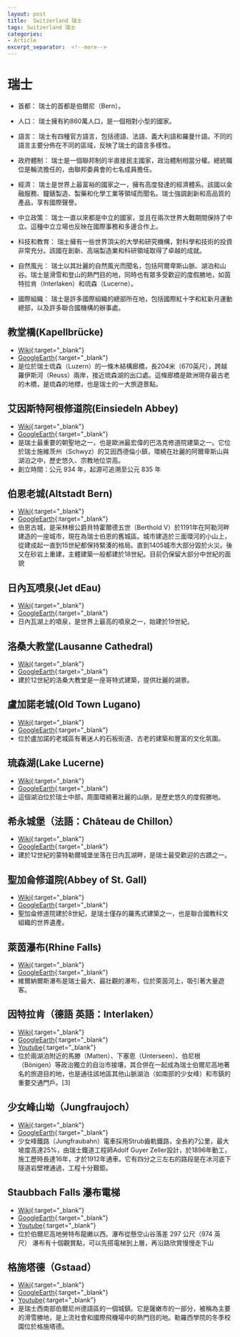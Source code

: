 ```yaml
---
layout: post
title:  Switzerland 瑞士
tags: Switzerland 瑞士 
categories:
- Article
excerpt_separator:  <!--more-->
---
```

# 瑞士
- 首都： 瑞士的首都是伯爾尼（Bern）。

- 人口： 瑞士擁有約860萬人口，是一個相對小型的國家。

- 語言： 瑞士有四種官方語言，包括德語、法語、義大利語和羅曼什語。不同的語言主要分佈在不同的區域，反映了瑞士的語言多樣性。

- 政府體制： 瑞士是一個聯邦制的半直接民主國家，政治體制相當分權。總統職位是輪流擔任的，由聯邦委員會的七名成員擔任。

- 經濟： 瑞士是世界上最富裕的國家之一，擁有高度發達的經濟體系。該國以金融服務、鐘錶製造、製藥和化學工業等領域而聞名。瑞士強調創新和高品質的產品，享有國際聲譽。

- 中立政策： 瑞士一直以來都是中立的國家，並且在兩次世界大戰期間保持了中立。這種中立立場也反映在國際事務和多邊合作上。

- 科技和教育： 瑞士擁有一些世界頂尖的大學和研究機構，對科學和技術的投資非常充分。該國在創新、高端製造業和科研領域取得了卓越的成就。

- 自然風光： 瑞士以其壯麗的自然風光而聞名，包括阿爾卑斯山脈、湖泊和山谷。瑞士是滑雪和登山的熱門目的地，同時也有眾多受歡迎的度假勝地，如茵特拉肯（Interlaken）和琉森（Lucerne）。

- 國際組織： 瑞士是許多國際組織的總部所在地，包括國際紅十字和紅新月運動總部，以及許多聯合國機構的辦事處。


## 教堂橋(Kapellbrücke)
- [Wiki](https://zh.wikipedia.org/zh-tw/%E6%95%99%E5%A0%82%E6%A1%A5 "Wiki"){:target="_blank"} 
- [GoogleEarth](https://earth.google.com/web/search/Kapellbr%c3%bccke/@47.05140844,8.30785295,430.32688912a,726.35912428d,34.99999957y,-1.52568532h,58.6691174t,0r/ "GoogleEarth"){:target="_blank"} 
- 是位於瑞士琉森（Luzern）的一條木結構廊橋，長204米（670英尺），跨越羅伊斯河（Reuss）兩岸，接近琉森湖的出口處。這條廊橋是歐洲現存最古老的木橋，是琉森的地標，也是瑞士的一大旅遊景點。

## 艾因斯特阿根修道院(Einsiedeln Abbey)
- [Wiki](https://zh.wikipedia.org/zh-tw/%E5%A4%A9%E4%B8%BB%E6%95%99%E8%89%BE%E5%9B%A0%E8%A5%BF%E5%BE%B7%E5%80%AB%E8%87%AA%E6%B2%BB%E6%9C%83%E9%99%A2%E5%8D%80 "Wiki"){:target="_blank"} 
- [GoogleEarth](https://earth.google.com/web/search/Einsiedeln+Abbey "GoogleEarth"){:target="_blank"} 
- 是瑞士最重要的朝聖地之一，也是歐洲最宏偉的巴洛克修道院建築之一。它位於瑞士施維茨州（Schwyz）的艾因西德倫小鎮，環繞在壯麗的阿爾卑斯山與湖泊之中，歷史悠久、宗教地位崇高。
- 創立時間：公元 934 年，起源可追溯至公元 835 年

## 伯恩老城(Altstadt Bern)
- [Wiki](https://zh.wikipedia.org/zh-tw/%E4%BC%AF%E5%B0%94%E5%B0%BC%E8%80%81%E5%9F%8E "Wiki"){:target="_blank"} 
- [GoogleEarth](https://earth.google.com/web/search/Altstadt+Bern/@46.94831341,7.45025832,549.68507286a,695.05411428d,35y,3.89126575h,42.38955968t,0r/ "GoogleEarth"){:target="_blank"} 
- 伯恩古城，是采林根公爵貝特霍爾德五世（Berthold V）於1191年在阿勒河畔建造的一座城市，現在為瑞士伯恩的舊城區。城市建造於三面環河的小山上，從建成起一直到15世紀都保持緊湊的格局。直到1405城市大部分毀於火災。後又在砂岩上重建，主體建築一般都建於18世紀。目前仍保留大部分中世紀的面貌

## 日內瓦喷泉(Jet dEau)
- [Wiki](https://zh.wikipedia.org/zh-tw/%E5%A4%A7%E5%99%B4%E6%B3%89 "Wiki"){:target="_blank"} 
- [GoogleEarth](https://earth.google.com/web/search/%e6%97%a5%e5%85%a7%e7%93%a6%e5%96%b7%e6%b3%89/@46.207157,6.15623134,373.37794424a,790.42891583d,35y,20.01062231h,60.98844778t,0r/ "GoogleEarth"){:target="_blank"} 
- 日內瓦湖上的噴泉，是世界上最高的噴泉之一，始建於19世紀。

## 洛桑大教堂(Lausanne Cathedral)
- [Wiki](https://zh.wikipedia.org/zh-tw/%E6%B4%9B%E6%A1%91%E5%A4%A7%E6%95%99%E5%A0%82 "Wiki"){:target="_blank"} 
- [GoogleEarth](https://earth.google.com/web/search/Lausanne+Cathedral/@46.52258279,6.6352202,549.68208139a,800.58506174d,35y,15.19673946h,67.11174325t,0r/ "GoogleEarth"){:target="_blank"} 
- 建於12世紀的洛桑大教堂是一座哥特式建築，提供壯麗的湖景。

## 盧加諾老城(Old Town Lugano)
- [Wiki](https://zh.wikipedia.org/wiki/%E7%9B%A7%E5%8A%A0%E8%AB%BE "Wiki"){:target="_blank"} 
- [GoogleEarth](https://earth.google.com/web/search/Old+Town+Lugano/@46.00532874,8.9531688,286.46004603a,749.4967191d,34.99999961y,7.73843765h,51.61081063t,0r/ "GoogleEarth"){:target="_blank"} 
- 位於盧加諾的老城區有著迷人的石板街道、古老的建築和豐富的文化氛圍。

## 琉森湖(Lake Lucerne)
- [Wiki](https://zh.wikipedia.org/wiki/琉森湖 "Wiki"){:target="_blank"} 
- [GoogleEarth](https://earth.google.com/web/search/Lake+Lucerne/@47.01666005,8.43667187,430.01980879a,21079.64761761d,35y,8.17152948h,39.68229092t,360r/ "GoogleEarth"){:target="_blank"} 
- 這個湖泊位於瑞士中部，周圍環繞著壯麗的山脈，是歷史悠久的度假勝地。

## 希永城堡（法語：Château de Chillon）
- [Wiki](https://zh.wikipedia.org/zh-tw/%E5%B8%8C%E6%B0%B8%E5%9F%8E%E5%A0%A1"Wiki"){:target="_blank"} 
- [GoogleEarth](https://earth.google.com/web/search/Chillon+Castle/@46.41448619,6.92763899,397.0331167a,820.52716094d,35y,7.11808572h,60.60086585t,0r/ "GoogleEarth"){:target="_blank"} 
- 建於12世紀的蒙特勒爾城堡坐落在日内瓦湖畔，是瑞士最受歡迎的古蹟之一。

## 聖加侖修道院(Abbey of St. Gall)
- [Wiki](https://zh.wikipedia.org/wiki/圣加仑修道院 "Wiki"){:target="_blank"} 
- [GoogleEarth](https://earth.google.com/web/search/Abbey+of+St.+Gall/@47.42368444,9.37760139,673.2654482a,817.30046827d,34.99999953y,-2.02424341h,55.26827574t,0r/ "GoogleEarth"){:target="_blank"} 
- 聖加侖修道院建於8世紀，是瑞士僅存的羅馬式建築之一，也是聯合國教科文組織的世界遺產。

## 萊茵瀑布(Rhine Falls)
- [Wiki](https://zh.wikipedia.org/zh-tw/%E8%90%8A%E8%8C%B5%E7%80%91%E5%B8%83 "Wiki"){:target="_blank"} 
- [GoogleEarth](https://earth.google.com/web/search/Rhine+Falls/@47.67751517,8.61563162,378.62594581a,731.83626914d,34.99999955y,12.54616612h,46.12941167t,0r/ "GoogleEarth"){:target="_blank"} 
- 維爾納爾斯瀑布是瑞士最大、最壯觀的瀑布，位於萊茵河上，吸引著大量遊客。

## 因特拉肯（德語 英語：Interlaken）
- [Wiki](https://zh.wikipedia.org/zh-tw/%E5%9B%A0%E7%89%B9%E6%8B%89%E8%82%AF "Wiki"){:target="_blank"} 
- [GoogleEarth](https://earth.google.com/web/search/%e5%b0%91%e5%a5%b3/@46.68597133,7.85666161,567.43862163a,2150.83838838d,35y,-2.07085127h,2.51545213t,0r/ "GoogleEarth"){:target="_blank"} 
- [Youtube](https://youtu.be/ra0SicbafZc?si=ry4GfzpTIBEK-3GA "YT"){:target="_blank"} 
- 位於兩湖泊附近的馬滕（Matten）、下塞恩（Unterseen）、伯尼根（Bönigen）等政治獨立的自治市接壤，其合併在一起成為瑞士伯爾尼高地著名的旅遊目的地，也是通往該地區其他山脈湖泊（如南部的少女峰）和市鎮的重要交通門戶。[3]

## 少女峰山坳（Jungfraujoch）
- [Wiki](https://zh.wikipedia.org/zh-tw/%E5%B0%91%E5%A5%B3%E5%B3%B0%E5%B1%B1%E5%9D%B3 "Wiki"){:target="_blank"} 
- [GoogleEarth](https://earth.google.com/web/search/%e5%b0%91%e5%a5%b3/@46.58139459,7.95971646,2007.75947052a,43265.14188913d,35y,-0h,0t,0r/ "GoogleEarth"){:target="_blank"} 
- 少女峰鐵路（Jungfraubahn）電車採用Strub齒軌鐵路，全長約7公里，最大坡度高達25%，由瑞士鐵道工程師Adolf Guyer Zeller設計，於1896年動工，施工歷時長達16年，才於1912年通車。它有四分之三左右的路段是在冰河底下隧道岩壁裡通過，工程十分艱鉅。

## Staubbach Falls 瀑布電梯
- [Wiki](https://en.wikipedia.org/wiki/Staubbach_Falls "Wiki"){:target="_blank"} 
- [GoogleEarth](https://earth.google.com/web/search/Geirangerfjord/@46.58981652,7.9052179,1035.25869804a,21497.81580587d,35y,0h,0t,0r/ "GoogleEarth"){:target="_blank"} 
- [Youtube](https://www.youtube.com/watch?v=csnD5EVL5z8&ab_channel=GoodStuff "YT"){:target="_blank"} 
- 位於伯爾尼高地勞特布龍嫩以西。瀑布從懸空山谷落差 297 公尺（974 英尺） 
瀑布有十個觀賞點，可以先搭電梯到上層，再沿路欣賞慢慢走下山

## 格施塔德（Gstaad）
- [Wiki](https://en.wikipedia.org/wiki/Gstaad "Wiki"){:target="_blank"} 
- [GoogleEarth](https://earth.google.com/web/search/Gstaad,+%e8%96%a9%e5%ab%a9%e7%91%9e%e5%a3%ab/@46.4722139,7.28741717,1050.30301287a,1899.32972837d,35y,3.07048707h,52.53561699t,0r/ "GoogleEarth"){:target="_blank"} 
- [Youtube](https://youtu.be/xZuiw4ZnDf4?si=KQFWdcBeJ0FtGkZC "YT"){:target="_blank"} 
- 是瑞士西南部伯爾尼州德語區的一個城鎮。它是薩嫩市的一部分，被稱為主要的滑雪勝地，是上流社會和國際飛機場中的熱門目的地。勒羅西學院的冬季校園位於格施塔德。